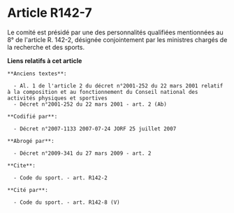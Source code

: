 # Article R142-7

Le comité est présidé par une des personnalités qualifiées mentionnées au 8° de l'article R. 142-2, désignée conjointement
par les ministres chargés de la recherche et des sports.

**Liens relatifs à cet article**

	**Anciens textes**:

	  - Al. 1 de l'article 2 du décret n°2001-252 du 22 mars 2001 relatif à la composition et au fonctionnement du Conseil national des activités physiques et sportives
	  - Décret n°2001-252 du 22 mars 2001 - art. 2 (Ab)

	**Codifié par**:

	  - Décret n°2007-1133 2007-07-24 JORF 25 juillet 2007

	**Abrogé par**:

	  - Décret n°2009-341 du 27 mars 2009 - art. 2

	**Cite**:

	  - Code du sport. - art. R142-2

	**Cité par**:

	  - Code du sport. - art. R142-8 (V)
